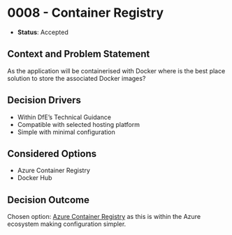 # 0008 - Container Registry

* **Status**: Accepted

## Context and Problem Statement

As the application will be containerised with Docker where is the best place solution to store the associated Docker images?

## Decision Drivers

* Within DfE’s Technical Guidance
* Compatible with selected hosting platform
* Simple with minimal configuration

## Considered Options

* Azure Container Registry
* Docker Hub

## Decision Outcome

Chosen option: [Azure Container Registry](https://azure.microsoft.com/en-us/products/container-registry) as this is within the Azure ecosystem making configuration simpler.